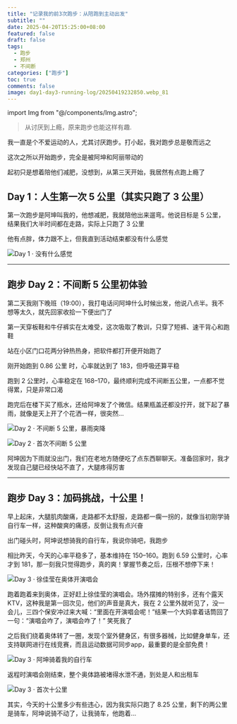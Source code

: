```yaml
---
title: "记录我的前3次跑步：从陪跑到主动出发"
subtitle: ""
date: 2025-04-20T15:25:00+08:00
featured: false
draft: false
tags:
  - 跑步
  - 郑州
  - 不间断
categories: ["跑步"]
toc: true
comments: false
image: day1-day3-running-log/20250419232850.webp_81
---
```


import Img from "@/components/Img.astro";

> 从讨厌到上瘾，原来跑步也能这样有趣.

我一直是个不爱运动的人，尤其讨厌跑步。打小起，我对跑步总是敬而远之

这次之所以开始跑步，完全是被阿坤和阿丽带动的

起初只是想着陪他们减肥，没想到，从第三天开始，我居然有点跑上瘾了

## Day 1：人生第一次 5 公里（其实只跑了 3 公里）

第一次跑步是阿坤叫我的，他想减肥，我就陪他出来遛弯。他说目标是 5 公里，结果我们大半时间都在走路，实际上只跑了 3 公里

他有点胖，体力跟不上，但我直到活动结束都没有什么感觉

<Img 
src="20250419233911.webp"
alt="Day 1 · 没有什么感觉"
exif={false}
 />

---

## 跑步 Day 2：不间断 5 公里初体验

第二天我刚下晚班（19:00），我打电话问阿坤什么时候出发，他说八点半。我不想等太久，就先回家收拾一下便出门了

第一天穿板鞋和牛仔裤实在太难受，这次吸取了教训，只穿了短裤、速干背心和跑鞋

站在小区门口花两分钟热热身，把软件都打开便开始跑了

刚开始跑到 0.86 公里 时，心率就达到了 183，但呼吸还算平稳

跑到 2 公里时，心率稳定在 168–170，最终顺利完成不间断五公里，一点都不觉得累，只是非常口渴

跑完后在楼下买了瓶水，还给阿坤发了个微信。结果瓶盖还都没拧开，就下起了暴雨，就像是天上开了个花洒一样，很突然...

<Img
  src="20250419232849.webp_736"
  alt="Day 2 · 不间断 5 公里，暴雨突降"
/>

<Img src="20250419233913.webp" alt="Day 2 · 首次不间断 5 公里" exif={false} />

阿坤因为下雨就没出门，我们在老地方随便吃了点东西聊聊天。准备回家时，我才发现自己腿已经快站不直了，大腿疼得厉害

---

## 跑步 Day 3：加码挑战，十公里！

早上起床，大腿肌肉酸痛，走路都不太舒服，走路都一瘸一拐的，就像当初刚学骑自行车一样，这种酸爽的痛感，反倒让我有点兴奋

出门碰头时，阿坤说想骑我的自行车，我说你骑吧，我跑步

相比昨天，今天的心率平稳多了，基本维持在 150–160。跑到 6.59 公里时，心率才到 181，那一刻我只觉得跑步，真的爽！掌握节奏之后，压根不想停下来！

<Img src="20250419232850.webp_736" alt="Day 3 · 徐佳莹在奥体开演唱会" />

跑着跑着来到奥体，正好赶上徐佳莹的演唱会。场外摆摊的特别多，还有个露天KTV，这种我是第一回次见，他们的声音是真大，我在 2 公里外就听见了，没一会儿，三四个保安冲过来大喊：“里面在开演唱会呢！”结果一个大妈拿着话筒回了一句：“演唱会咋了，演唱会咋了！” 笑死我了

之后我们绕着奥体转了一圈，发现个室外健身区，有很多器械，比如健身单车，还支持联网进行在线竞赛，而且运动数据可同步app，最重要的是全部免费！

<Img src="20250419232854.webp_736" alt="Day 3 · 阿坤骑着我的自行车" />

返程时演唱会刚结束，整个奥体路被堵得水泄不通，到处是人和出租车

<Img src="202504192339131.webp" alt="Day 3 · 首次十公里" exif={false} />

其实，今天的十公里多少有些违心，因为我实际只跑了 8.25 公里，剩下的两公里是骑车，阿坤说骑不动了，让我骑车，他跑着...

